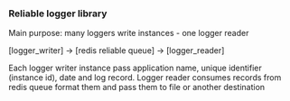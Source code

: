### Reliable logger library

Main purpose: many loggers write instances - one logger reader

[logger_writer] -> [redis reliable queue] -> [logger_reader]

Each logger writer instance pass application name, unique identifier (instance id), date and log record.
Logger reader consumes records from redis queue format them and pass them to file or another destination
